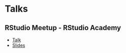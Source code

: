 # Talks

## RStudio Meetup - RStudio Academy

- [Talk](https://rstd.io/academy-meetup/)
- [Slides](https://github.com/JamesHWade/talks/raw/main/2022-06_RStudio-Meetup_RStudio-Academy/20220621_RStudio-Meetup_RStudio-Academy.pdf)
